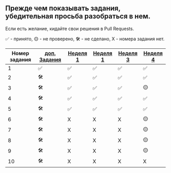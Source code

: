 ## Прежде чем показывать задания, убедительная просьба разобраться в нем.
Если есть желание, кидайте свои решения в Pull Requests.

✅ - принято, 🟡 - не проверено, 🛠️ - не сделано, X - номера задания нет.


| Номер задания |[доп. Задания](https://github.com/QuasyStellar/IKBO-32-23-PROCPROG/tree/main/DOPOLNITELNO) |[Неделя 1](https://github.com/QuasyStellar/IKBO-32-23-PROCPROG/tree/main/WEEK1) | [Неделя 1](https://github.com/QuasyStellar/IKBO-32-23-PROCPROG/tree/main/WEEK2) | [Неделя 3](https://github.com/QuasyStellar/IKBO-32-23-PROCPROG/tree/main/WEEK3) | [Неделя 4](https://github.com/QuasyStellar/IKBO-32-23-PROCPROG/tree/main/WEEK4)|
| ------------- | ------------- |------------- | ------------- | ------------- | ------------- |
| 1 | ✅ |✅ | ✅ | ✅ | ✅ |
| 2 | 🛠️ |✅ | ✅ | ✅ | ✅|
| 3 | 🛠️ |✅ | ✅ | ✅ | 🟡 |
| 4 | 🛠️ |✅ | ✅ | ✅ |✅|
| 5 | 🛠️ |✅ | ✅ | ✅| ✅|
| 6 | 🛠️ | X | X |X | 🟡 |
| 7 | 🛠️ | X | X | X |🟡 |
| 8 | 🛠️ | X | X | X |🟡 |
| 9 | 🛠️ | X | X | X |🟡 |
| 10 | 🛠️ | X | X |X | X |
